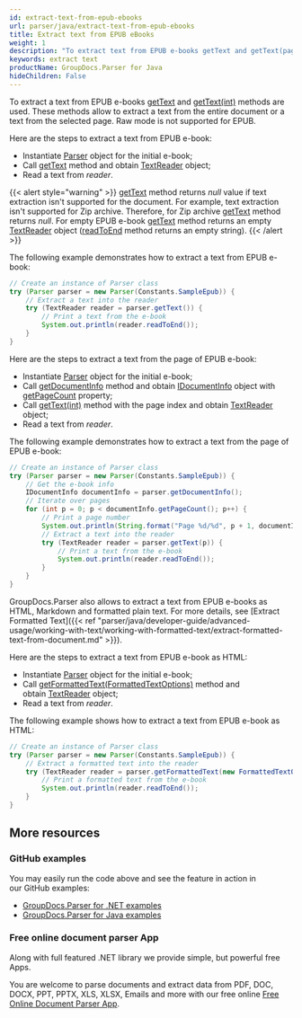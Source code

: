 ```yaml
---
id: extract-text-from-epub-ebooks
url: parser/java/extract-text-from-epub-ebooks
title: Extract text from EPUB eBooks
weight: 1
description: "To extract text from EPUB e-books getText and getText(pageIndex) methods is used. These methods allow to extract text from the entire document or a text from the selected page. Raw mode is not supported for EPUB."
keywords: extract text
productName: GroupDocs.Parser for Java
hideChildren: False
---
```

To extract a text from EPUB e-books [getText](https://reference.groupdocs.com/java/parser/com.groupdocs.parser/Parser#getText()) and [getText(int)](https://reference.groupdocs.com/java/parser/com.groupdocs.parser/Parser#getText(int)) methods are used. These methods allow to extract a text from the entire document or a text from the selected page. Raw mode is not supported for EPUB.

Here are the steps to extract a text from EPUB e-book:

*   Instantiate [Parser](https://reference.groupdocs.com/java/parser/com.groupdocs.parser/Parser) object for the initial e-book;
*   Call [getText](https://reference.groupdocs.com/java/parser/com.groupdocs.parser/Parser#getText()) method and obtain [TextReader](https://reference.groupdocs.com/java/parser/com.groupdocs.parser.data/TextReader) object;
*   Read a text from *reader*.

{{< alert style="warning" >}}
[getText](https://reference.groupdocs.com/java/parser/com.groupdocs.parser/Parser#getText()) method returns *null* value if text extraction isn't supported for the document. For example, text extraction isn't supported for Zip archive. Therefore, for Zip archive [getText](https://reference.groupdocs.com/java/parser/com.groupdocs.parser/Parser#getText()) method returns *null*. For empty EPUB e-book [getText](https://reference.groupdocs.com/java/parser/com.groupdocs.parser/Parser#getText()) method returns an empty [TextReader](https://reference.groupdocs.com/java/parser/com.groupdocs.parser.data/TextReader) object ([readToEnd](https://reference.groupdocs.com/java/parser/com.groupdocs.parser.data/TextReader#readToEnd()) method returns an empty string).
{{< /alert >}}

The following example demonstrates how to extract a text from EPUB e-book:
```java
// Create an instance of Parser class
try (Parser parser = new Parser(Constants.SampleEpub)) {
    // Extract a text into the reader
    try (TextReader reader = parser.getText()) {
        // Print a text from the e-book
        System.out.println(reader.readToEnd());
    }
}
```

Here are the steps to extract a text from the page of EPUB e-book:

*   Instantiate [Parser](https://reference.groupdocs.com/java/parser/com.groupdocs.parser/Parser) object for the initial e-book;
*   Call [getDocumentInfo](https://reference.groupdocs.com/java/parser/com.groupdocs.parser/Parser#getDocumentInfo()) method and obtain [IDocumentInfo](https://reference.groupdocs.com/java/parser/com.groupdocs.parser.options/IDocumentInfo) object with [getPageCount](https://reference.groupdocs.com/java/parser/com.groupdocs.parser.options/IDocumentInfo#getPageCount()) property;
*   Call [getText(int)](https://reference.groupdocs.com/java/parser/com.groupdocs.parser/Parser#getText(int)) method with the page index and obtain [TextReader](https://reference.groupdocs.com/java/parser/com.groupdocs.parser.data/TextReader) object;
*   Read a text from *reader*.

The following example demonstrates how to extract a text from the page of EPUB e-book:

```java
// Create an instance of Parser class
try (Parser parser = new Parser(Constants.SampleEpub)) {
    // Get the e-book info
    IDocumentInfo documentInfo = parser.getDocumentInfo();
    // Iterate over pages
    for (int p = 0; p < documentInfo.getPageCount(); p++) {
        // Print a page number
        System.out.println(String.format("Page %d/%d", p + 1, documentInfo.getPageCount()));
        // Extract a text into the reader
        try (TextReader reader = parser.getText(p)) {
            // Print a text from the e-book
            System.out.println(reader.readToEnd());
        }
    }
}
```

GroupDocs.Parser also allows to extract a text from EPUB e-books as HTML, Markdown and formatted plain text. For more details, see [Extract Formatted Text]({{< ref "parser/java/developer-guide/advanced-usage/working-with-text/working-with-formatted-text/extract-formatted-text-from-document.md" >}}).

Here are the steps to extract a text from EPUB e-book as HTML:

*   Instantiate [Parser](https://reference.groupdocs.com/java/parser/com.groupdocs.parser/Parser) object for the initial e-book;
*   Call [getFormattedText(FormattedTextOptions)](https://reference.groupdocs.com/java/parser/com.groupdocs.parser/Parser#getFormattedText(com.groupdocs.parser.options.FormattedTextOptions)) method and obtain [TextReader](https://reference.groupdocs.com/java/parser/com.groupdocs.parser.data/TextReader) object;
*   Read a text from *reader*.

The following example shows how to extract a text from EPUB e-book as HTML:

```java
// Create an instance of Parser class
try (Parser parser = new Parser(Constants.SampleEpub)) {
    // Extract a formatted text into the reader
    try (TextReader reader = parser.getFormattedText(new FormattedTextOptions(FormattedTextMode.Html))) {
        // Print a formatted text from the e-book
        System.out.println(reader.readToEnd());
    }
}

```

## More resources

### GitHub examples

You may easily run the code above and see the feature in action in our GitHub examples:

*   [GroupDocs.Parser for .NET examples](https://github.com/groupdocs-parser/GroupDocs.Parser-for-.NET)    
*   [GroupDocs.Parser for Java examples](https://github.com/groupdocs-parser/GroupDocs.Parser-for-Java)    

### Free online document parser App

Along with full featured .NET library we provide simple, but powerful free Apps.

You are welcome to parse documents and extract data from PDF, DOC, DOCX, PPT, PPTX, XLS, XLSX, Emails and more with our free online [Free Online Document Parser App](https://products.groupdocs.app/parser).